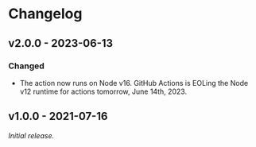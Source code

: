 # Changelog

## v2.0.0 - 2023-06-13

### Changed 
- The action now runs on Node v16. GitHub Actions is EOLing the Node v12 runtime for actions tomorrow, June 14th, 2023.

## v1.0.0 - 2021-07-16

_Initial release._